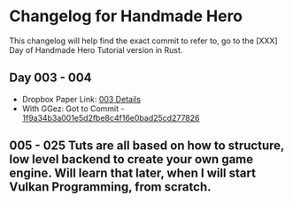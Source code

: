 # Changelog for Handmade Hero

This changelog will help find the exact commit to refer to,
go to the [XXX] Day of Handmade Hero Tutorial version in Rust.

## Day 003 - 004

* Dropbox Paper Link: [003 Details](https://paper.dropbox.com/doc/Day-003--AxT0kEWPpfvP4tNLnK7cze8LAQ-R6q8Zl4FC2qDNkCqzjv9y)
* With GGez: Got to Commit - [1f9a34b3a001e5d2fbe8c4f16e0bad25cd277826](https://github.com/Shub1427/handmade-hero-rs/tree/1f9a34b3a001e5d2fbe8c4f16e0bad25cd277826)

## 005 - 025 Tuts are all based on how to structure, low level backend to create your own game engine. Will learn that later, when I will start Vulkan Programming, from scratch.

